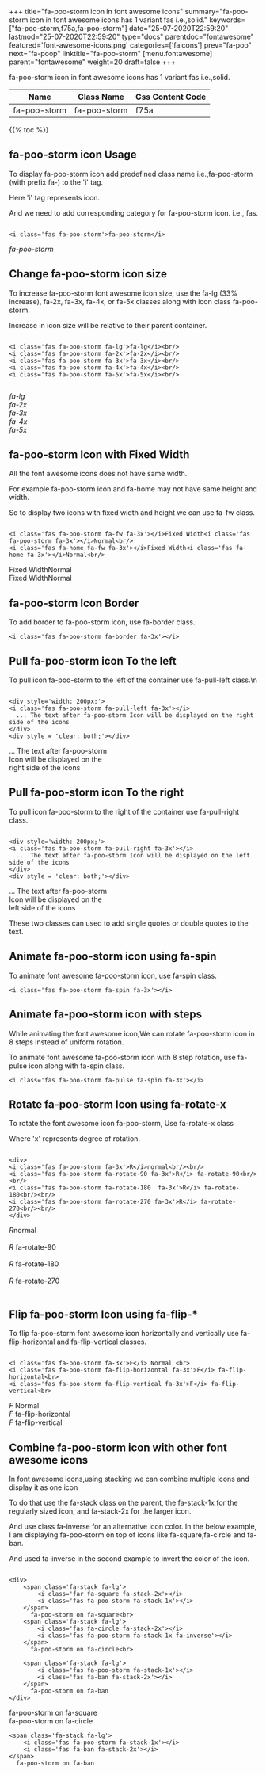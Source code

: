 +++
title="fa-poo-storm icon in font awesome icons"
summary="fa-poo-storm icon in font awesome icons has 1 variant fas i.e.,solid."
keywords=["fa-poo-storm,f75a,fa-poo-storm"]
date="25-07-2020T22:59:20"
lastmod="25-07-2020T22:59:20"
type="docs"
parentdoc="fontawesome"
featured='font-awesome-icons.png'
categories=['faicons']
prev="fa-poo"
next="fa-poop"
linktitle="fa-poo-storm"
[menu.fontawesome]
parent="fontawesome"
weight=20
draft=false
+++


fa-poo-storm icon in font awesome icons has 1 variant fas i.e.,solid.

<div class='table-responsive'><table class='table'><thead><tr><th>Name</th><th>Class Name</th><th>Css Content Code</th></tr></thead><tbody><tr><td>fa-poo-storm</td><td>fa-poo-storm</td><td>f75a</td></tr></tbody></table></div>


{{% toc %}}


## fa-poo-storm icon Usage

To display fa-poo-storm icon add predefined class name i.e.,fa-poo-storm (with prefix fa-) to the 'i' tag.

Here 'i' tag represents icon.

And we need to add corresponding category for fa-poo-storm icon. i.e., fas.


```

<i class='fas fa-poo-storm'>fa-poo-storm</i>
```

<i class='fas fa-poo-storm'>fa-poo-storm</i>




## Change fa-poo-storm icon size
To increase fa-poo-storm font awesome icon size, use the fa-lg (33% increase), fa-2x, fa-3x, fa-4x, or fa-5x classes along with icon class fa-poo-storm.

Increase in icon size will be relative to their parent container. 

```

<i class='fas fa-poo-storm fa-lg'>fa-lg</i><br/>
<i class='fas fa-poo-storm fa-2x'>fa-2x</i><br/>
<i class='fas fa-poo-storm fa-3x'>fa-3x</i><br/>
<i class='fas fa-poo-storm fa-4x'>fa-4x</i><br/>
<i class='fas fa-poo-storm fa-5x'>fa-5x</i><br/>
            
```

<i class='fas fa-poo-storm fa-lg'>fa-lg</i><br/>
<i class='fas fa-poo-storm fa-2x'>fa-2x</i><br/>
<i class='fas fa-poo-storm fa-3x'>fa-3x</i><br/>
<i class='fas fa-poo-storm fa-4x'>fa-4x</i><br/>
<i class='fas fa-poo-storm fa-5x'>fa-5x</i><br/>
            



## fa-poo-storm Icon with Fixed Width 

All the font awesome icons does not have same width.

For example fa-poo-storm icon and fa-home may not have same height and width.

So to display two icons with fixed width and height we can use fa-fw class.


```

<i class='fas fa-poo-storm fa-fw fa-3x'></i>Fixed Width<i class='fas fa-poo-storm fa-3x'></i>Normal<br/>
<i class='fas fa-home fa-fw fa-3x'></i>Fixed Width<i class='fas fa-home fa-3x'></i>Normal<br/>
```

<i class='fas fa-poo-storm fa-fw fa-3x'></i>Fixed Width<i class='fas fa-poo-storm fa-3x'></i>Normal<br/>
<i class='fas fa-home fa-fw fa-3x'></i>Fixed Width<i class='fas fa-home fa-3x'></i>Normal<br/>



## fa-poo-storm Icon Border 

To add border to fa-poo-storm icon, use fa-border class.


```
<i class='fas fa-poo-storm fa-border fa-3x'></i>

```
<i class='fas fa-poo-storm fa-border fa-3x'></i>





## Pull fa-poo-storm icon To the left

To pull icon fa-poo-storm to the left of the container use fa-pull-left class.\n

```

<div style='width: 200px;'>
<i class='fas fa-poo-storm fa-pull-left fa-3x'></i>
  ... The text after fa-poo-storm Icon will be displayed on the right side of the icons
</div>
<div style = 'clear: both;'></div>
```

<div style='width: 200px;'>
<i class='fas fa-poo-storm fa-pull-left fa-3x'></i>
  ... The text after fa-poo-storm Icon will be displayed on the right side of the icons
</div>
<div style = 'clear: both;'></div>




## Pull fa-poo-storm icon To the right
To pull icon fa-poo-storm to the right of the container use fa-pull-right class.

```

<div style='width: 200px;'>
<i class='fas fa-poo-storm fa-pull-right fa-3x'></i>
  ... The text after fa-poo-storm Icon will be displayed on the left side of the icons
</div>
<div style = 'clear: both;'></div>
```

<div style='width: 200px;'>
<i class='fas fa-poo-storm fa-pull-right fa-3x'></i>
  ... The text after fa-poo-storm Icon will be displayed on the left side of the icons
</div>
<div style = 'clear: both;'></div>

These two classes can used to add single quotes or double quotes to the text.


## Animate fa-poo-storm icon using fa-spin
To animate font awesome fa-poo-storm icon, use fa-spin class.

```
<i class='fas fa-poo-storm fa-spin fa-3x'></i>
```
<i class='fas fa-poo-storm fa-spin fa-3x'></i>




## Animate fa-poo-storm icon with steps
While animating the font awesome icon,We can rotate fa-poo-storm icon in 8 steps instead of uniform rotation.

To animate font awesome fa-poo-storm icon with 8 step rotation, use fa-pulse icon along with fa-spin class.


```
<i class='fas fa-poo-storm fa-pulse fa-spin fa-3x'></i>

```
<i class='fas fa-poo-storm fa-pulse fa-spin fa-3x'></i>





## Rotate fa-poo-storm Icon using fa-rotate-x
To rotate the font awesome icon fa-poo-storm, Use fa-rotate-x class

Where 'x' represents degree of rotation.


```

<div>
<i class='fas fa-poo-storm fa-3x'>R</i>normal<br/><br/>
<i class='fas fa-poo-storm fa-rotate-90 fa-3x'>R</i> fa-rotate-90<br/><br/> 
<i class='fas fa-poo-storm fa-rotate-180  fa-3x'>R</i> fa-rotate-180<br/><br/> 
<i class='fas fa-poo-storm fa-rotate-270 fa-3x'>R</i> fa-rotate-270<br/><br/>
</div>
```

<div>
<i class='fas fa-poo-storm fa-3x'>R</i>normal<br/><br/>
<i class='fas fa-poo-storm fa-rotate-90 fa-3x'>R</i> fa-rotate-90<br/><br/> 
<i class='fas fa-poo-storm fa-rotate-180  fa-3x'>R</i> fa-rotate-180<br/><br/> 
<i class='fas fa-poo-storm fa-rotate-270 fa-3x'>R</i> fa-rotate-270<br/><br/>
</div>




## Flip fa-poo-storm Icon using fa-flip-*
To flip fa-poo-storm font awesome icon horizontally and vertically use fa-flip-horizontal and fa-flip-vertical classes. 

```

<i class='fas fa-poo-storm fa-3x'>F</i> Normal <br>
<i class='fas fa-poo-storm fa-flip-horizontal fa-3x'>F</i> fa-flip-horizontal<br>
<i class='fas fa-poo-storm fa-flip-vertical fa-3x'>F</i> fa-flip-vertical<br>
```

<i class='fas fa-poo-storm fa-3x'>F</i> Normal <br>
<i class='fas fa-poo-storm fa-flip-horizontal fa-3x'>F</i> fa-flip-horizontal<br>
<i class='fas fa-poo-storm fa-flip-vertical fa-3x'>F</i> fa-flip-vertical<br>




## Combine fa-poo-storm icon with other font awesome icons
In font awesome icons,using stacking we can combine multiple icons and display it as one icon 

To do that use the fa-stack class on the parent, the fa-stack-1x for the regularly sized icon, and fa-stack-2x for the larger icon.

And use class fa-inverse for an alternative icon color. 
In the below example, I am displaying fa-poo-storm on top of icons like fa-square,fa-circle and fa-ban.

And used fa-inverse in the second example to invert the color of the icon.

```

<div>
    <span class='fa-stack fa-lg'>
        <i class='far fa-square fa-stack-2x'></i>
        <i class='fas fa-poo-storm fa-stack-1x'></i>
    </span>
      fa-poo-storm on fa-square<br>
    <span class='fa-stack fa-lg'>
        <i class='fas fa-circle fa-stack-2x'></i>
        <i class='fas fa-poo-storm fa-stack-1x fa-inverse'></i>
    </span>
      fa-poo-storm on fa-circle<br>

    <span class='fa-stack fa-lg'>
        <i class='fas fa-poo-storm fa-stack-1x'></i>
        <i class='fas fa-ban fa-stack-2x'></i>
    </span>
      fa-poo-storm on fa-ban
</div>
```

<div>
    <span class='fa-stack fa-lg'>
        <i class='far fa-square fa-stack-2x'></i>
        <i class='fas fa-poo-storm fa-stack-1x'></i>
    </span>
      fa-poo-storm on fa-square<br>
    <span class='fa-stack fa-lg'>
        <i class='fas fa-circle fa-stack-2x'></i>
        <i class='fas fa-poo-storm fa-stack-1x fa-inverse'></i>
    </span>
      fa-poo-storm on fa-circle<br>

    <span class='fa-stack fa-lg'>
        <i class='fas fa-poo-storm fa-stack-1x'></i>
        <i class='fas fa-ban fa-stack-2x'></i>
    </span>
      fa-poo-storm on fa-ban
</div>






